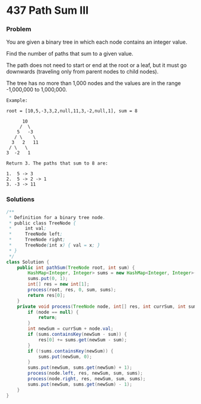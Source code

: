 # 437 Path Sum III

### Problem
You are given a binary tree in which each node contains an integer value.

Find the number of paths that sum to a given value.

The path does not need to start or end at the root or a leaf, but it must go downwards (traveling only from parent nodes to child nodes).

The tree has no more than 1,000 nodes and the values are in the range -1,000,000 to 1,000,000.

```
Example:

root = [10,5,-3,3,2,null,11,3,-2,null,1], sum = 8

      10
     /  \
    5   -3
   / \    \
  3   2   11
 / \   \
3  -2   1

Return 3. The paths that sum to 8 are:

1.  5 -> 3
2.  5 -> 2 -> 1
3. -3 -> 11
```

### Solutions
```java
/**
 * Definition for a binary tree node.
 * public class TreeNode {
 *     int val;
 *     TreeNode left;
 *     TreeNode right;
 *     TreeNode(int x) { val = x; }
 * }
 */
class Solution {
    public int pathSum(TreeNode root, int sum) {
        HashMap<Integer, Integer> sums = new HashMap<Integer, Integer>();
        sums.put(0, 1);
        int[] res = new int[1];
        process(root, res, 0, sum, sums);
        return res[0];
    }
    private void process(TreeNode node, int[] res, int currSum, int sum, HashMap<Integer, Integer> sums) {
        if (node == null) {
            return;
        }
        int newSum = currSum + node.val;
        if (sums.containsKey(newSum - sum)) {
            res[0] += sums.get(newSum - sum);
        }
        if (!sums.containsKey(newSum)) {
            sums.put(newSum, 0);
        }
        sums.put(newSum, sums.get(newSum) + 1);
        process(node.left, res, newSum, sum, sums);
        process(node.right, res, newSum, sum, sums);
        sums.put(newSum, sums.get(newSum) - 1);
    }
}
```